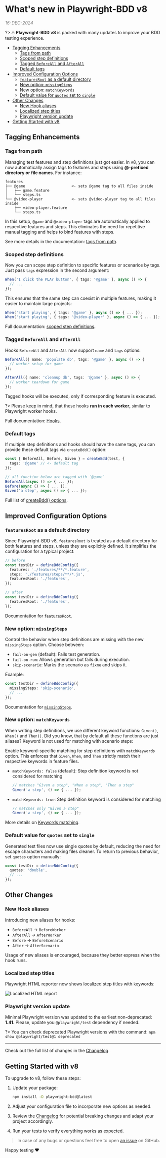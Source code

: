 # What's new in Playwright-BDD v8

<div style="color: grey; font-style: italic">16-DEC-2024</div>

?> :fire: **Playwright-BDD v8** is packed with many updates to improve your BDD testing experience.

<!-- command to generate toc in this file: md-magic --files docs/blog/whats-new-in-v8.md -->
<!-- doc-gen TOC maxDepth="3" excludeText="Index" -->
- [Tagging Enhancements](#tagging-enhancements)
  - [Tags from path](#tags-from-path)
  - [Scoped step definitions](#scoped-step-definitions)
  - [Tagged `BeforeAll` and `AfterAll`](#tagged-beforeall-and-afterall)
  - [Default tags](#default-tags)
- [Improved Configuration Options](#improved-configuration-options)
  - [`featuresRoot` as a default directory](#featuresroot-as-a-default-directory)
  - [New option: `missingSteps`](#new-option-missingsteps)
  - [New option: `matchKeywords`](#new-option-matchkeywords)
  - [Default value for `quotes` set to `single`](#default-value-for-quotes-set-to-single)
- [Other Changes](#other-changes)
  - [New Hook aliases](#new-hook-aliases)
  - [Localized step titles](#localized-step-titles)
  - [Playwright version update](#playwright-version-update)
- [Getting Started with v8](#getting-started-with-v8)<!-- end-doc-gen -->

## Tagging Enhancements

### Tags from path

Managing test features and step definitions just got easier. In v8, you can now automatically assign tags to features and steps using **@-prefixed directory or file names**. For instance:

```
features
├── @game                     <- sets @game tag to all files inside
│   ├── game.feature
│   └── steps.ts
└── @video-player             <- sets @video-player tag to all files inside
    ├── video-player.feature
    └── steps.ts
```    

In this setup, `@game` and `@video-player` tags are automatically applied to respective features and steps. This eliminates the need for repetitive manual tagging and helps to bind features with steps.

See more details in the documentation: [tags from path](writing-features/tags-from-path.md).

### Scoped step definitions

Now you can scope step definition to specific features or scenarios by tags. Just pass `tags` expression in the second argument:

```ts
When('I click the PLAY button', { tags: '@game' }, async () => {
  // ...
});
```

This ensures that the same step can coexist in multiple features, making it easier to maintain large projects:

```ts
When('start playing', { tags: '@game' }, async () => { ... });
When('start playing', { tags: '@video-player' }, async () => { ... });
```

Full documentation: [scoped step definitions](writing-steps/scoped.md).

### Tagged `BeforeAll` and `AfterAll`
Hooks `BeforeAll` and `AfterAll` now support `name` and `tags` options:

```ts
BeforeAll({ name: 'populate db', tags: '@game' }, async () => {
  // worker setup for game
});

AfterAll({ name: 'cleanup db', tags: '@game' }, async () => {
  // worker teardown for game
});
```

Tagged hooks will be executed, only if corresponding feature is executed. 

?> Please keep in mind, that these hooks **run in each worker**, similar to Playwright worker hooks.

Full documentation: [Hooks](writing-steps/hooks.md).

### Default tags

If multiple step definitions and hooks should have the same tags, you can provide these default tags via `createBdd()` option:

```ts
const { BeforeAll, Before, Given } = createBdd(test, { 
  tags: '@game' // <- default tag
});

// all function below are tagged with `@game`
BeforeAll(async () => { ... });
Before(async () => { ... });
Given('a step', async () => { ... });
```

Full list of [createBdd() options](api.md#createbdd).

## Improved Configuration Options

### `featuresRoot` as a default directory
Since Playwright-BDD v8, `featuresRoot` is treated as a default directory for both features and steps, unless they are explicitly defined. It simplifies the configuration for a typical project:
```ts
// before
const testDir = defineBddConfig({
  features: './features/**/*.feature',
  steps: './features/steps/**/*.js',
  featuresRoot: './features',
});

// after
const testDir = defineBddConfig({
  featuresRoot: './features',
});
```

Documentation for [`featuresRoot`](configuration/options.md#featuresroot).

### New option: `missingSteps`

Control the behavior when step definitions are missing with the new `missingSteps` option. Choose between:

- `fail-on-gen` (default): Fails test generation.
- `fail-on-run`: Allows generation but fails during execution.
- `skip-scenario`: Marks the scenario as `fixme` and skips it.

Example:
```ts
const testDir = defineBddConfig({
  missingSteps: 'skip-scenario',
  // ...
});
```

Documentation for [`missingSteps`](configuration/options.md#missingsteps).

### New option: `matchKeywords`

When writing step definitions, we use different keyword functions: `Given()`, `When()` and `Then()`. Did you know, that by default all these functions are just aliases? Keyword is not used for matching with scenario steps:

Enable keyword-specific matching for step definitions with `matchKeywords` option. This enforces that `Given`, `When`, and `Then` strictly match their respective keywords in feature files.

- `matchKeywords: false` (default): Step definition keyword is not considered for matching
    ```ts
    // matches "Given a step", "When a step", "Then a step"
    Given('a step', () => { ... });
    ```

- `matchKeywords: true`: Step definition keyword is considered for matching
    ```ts
    // matches only "Given a step"
    Given('a step', () => { ... });
    ```

More details on [Keywords matching](writing-steps/keywords-matching.md).

### Default value for `quotes` set to `single`
Generated test files now use single quotes by default, reducing the need for escape characters and making files cleaner. To return to previous behavior, set `quotes` option manually:
```ts
const testDir = defineBddConfig({
  quotes: 'double',
  // ...
});
```

## Other Changes

### New Hook aliases
Introducing new aliases for hooks: 

- `BeforeAll` → `BeforeWorker`
- `AfterAll` → `AfterWorker`
- `Before` → `BeforeScenario`
- `After` → `AfterScenario`

Usage of new aliases is encouraged, because they better express when the hook runs.

### Localized step titles
Playwright HTML reporter now shows localized step titles with keywords:

![Localized HTML report](./_media/i18n-html-report.png)

### Playwright version update
Minimal Playwright version was updated to the earliest non-deprecated: **1.41**.
Please, update you `@playwright/test` dependency if needed.

?> You can check deprecated Playwright versions with the command: `npm show @playwright/test@1 deprecated`

---

Check out the full list of changes in the [Changelog](changelog).

## Getting Started with v8

To upgrade to v8, follow these steps:

1. Update your package:

   ```bash
   npm install -D playwright-bdd@latest
   ```

2. Adjust your configuration file to incorporate new options as needed.
3. Review the [Changelog](changelog) for potential breaking changes and adapt your project accordingly.
4. Run your tests to verify everything works as expected.

> In case of any bugs or questions feel free to open [an issue](https://github.com/vitalets/playwright-bdd/issues) on GitHub.

Happy testing ❤️


